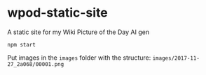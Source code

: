 # wpod-static-site
 A static site for my Wiki Picture of the Day AI gen

`npm start`

Put images in the `images` folder with the structure: `images/2017-11-27_2a068/00001.png`